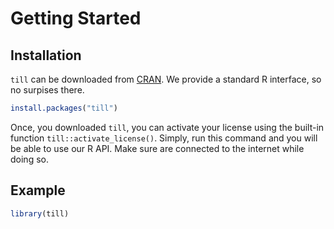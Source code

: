 # Getting Started

## Installation

<code>till</code> can be downloaded from <a href="https://cran.r-project.org">CRAN</a>. We provide a standard R interface, so no surpises there.
 
```r
install.packages("till")
```

Once, you downloaded <code>till</code>, you can activate your license using the built-in function <code>till::activate_license()</code>. Simply, run this command and you will be able to use our R API. Make sure are connected to the internet while doing so.

## Example

```r
library(till)
```